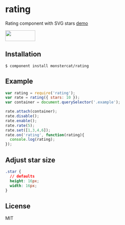 
# rating

  Rating component with SVG stars [demo](http://monstercat.github.com/rating)

  <img src="https://raw.github.com/monstercat/rating/master/preview.png" width="95px" height="34px"/>

## Installation

    $ component install monstercat/rating

## Example

```javascript
var rating = require('rating');
var rate = rating({ stars: 10 });
var container = document.querySelector('.example');

rate.attach(container);
rate.disable();
rate.enable();
rate.rate(5);
rate.set([1,3,4,6]);
rate.on('rating', function(rating){
  console.log(rating);
});
```

## Adjust star size

```css
.star {
  // defaults
  height: 16px;
  width: 16px;
}
```

## License

  MIT

